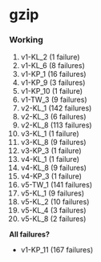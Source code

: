 # gzip

### Working

1.  v1-KL_2 (1 failure)
2.  v1-KL_6 (8 failures)
3.  v1-KP_1 (16 failures)
4.  v1-KP_9 (3 failures)
5.  v1-KP_10 (1 failure)
6.  v1-TW_3 (9 failures)
7.  v2-KL_1 (142 failures)
8.  v2-KL_3 (6 failures)
9.  v2-KL_8 (113 failures)
10. v3-KL_1 (1 failure)
11. v3-KL_8 (9 failures)
12. v3-KP_3 (1 failure)
13. v4-KL_1 (1 failure)
14. v4-KL_8 (9 failures)
15. v4-KP_3 (1 failure)
16. v5-TW_1 (141 failures)
17. v5-KL_1 (9 failures)
18. v5-KL_2 (10 failures)
19. v5-KL_4 (3 failures)
20. v5-KL_8 (2 failures)

**All failures?**

* v1-KP_11 (167 failures)
